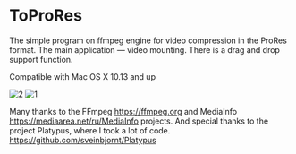 # ToProRes

The simple program on ffmpeg engine for video compression in the ProRes format. The main application — video mounting. There is a drag and drop support function.

Compatible with Mac OS X 10.13 and up


 ![2](https://github.com/Sergey-Galan/ToProRes/assets/30828202/b04aa29d-a492-4d2d-b96d-7838ef8275ba) ![1](https://github.com/Sergey-Galan/ToProRes/assets/30828202/6819c7db-1729-427b-bde6-a9a86bde4872) 



Many thanks to the FFmpeg https://ffmpeg.org and MediaInfo https://mediaarea.net/ru/MediaInfo projects.
And special thanks to the project Platypus, where I took a lot of code. https://github.com/sveinbjornt/Platypus
